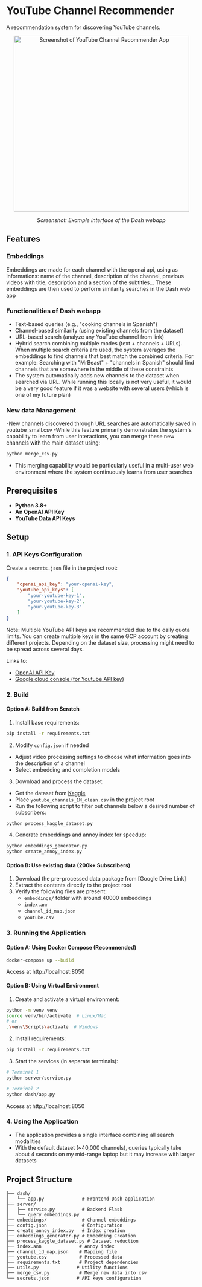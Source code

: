 # YouTube Channel Recommender

A recommendation system for discovering YouTube channels. 

<p align="center">
  <img width="465" alt="Screenshot of YouTube Channel Recommender App" src="https://github.com/user-attachments/assets/0481cdfa-79e8-4a62-8d36-2f3803786ed4" />
</p>

<p align="center"><i>Screenshot: Example interface of the Dash webapp</i></p>


## Features

### Embeddings

Embeddings are made for each channel with the openai api, using as informations: name of the channel, description of the channel, previous videos with title, description and a section of the subtitles... These embeddings are then used to perform similarity searches in the Dash web app

### Functionalities of Dash webapp
- Text-based queries (e.g., "cooking channels in Spanish")
- Channel-based similarity (using existing channels from the dataset)
- URL-based search (analyze any YouTube channel from link)
- Hybrid search combining multiple modes (text + channels + URLs). When multiple search criteria are used, the system averages the embeddings to find channels that best match the combined criteria. For example: Searching with "MrBeast" + "channels in Spanish" should find channels that are somewhere in the middle of these constraints
- The system automatically adds new channels to the dataset when searched via URL. While running  this locally is not very useful, it would be a very good feature if it was a website with several users (which is one of my future plan)

### New data Management

-New channels discovered through URL searches are automatically saved in youtube_small.csv
-While this feature primarily demonstrates the system's capability to learn from user interactions, you can merge these new channels with the main dataset using:
```bash
python merge_csv.py
```
- This merging capability would be particularly useful in a multi-user web environment where the system continuously learns from user searches


## Prerequisites

- **Python 3.8+**
- **An OpenAI API Key**
- **YouTube Data API Keys**


## Setup

### 1. API Keys Configuration

Create a `secrets.json` file in the project root:
```json
{
    "openai_api_key": "your-openai-key",
    "youtube_api_keys": [
        "your-youtube-key-1",
        "your-youtube-key-2",
        "your-youtube-key-3"
    ]
}
```

Note: Multiple YouTube API keys are recommended due to the daily quota limits. You can create multiple keys in the same GCP account by creating different projects. Depending on the dataset size, processing might need to be spread across several days.

Links to:
- [OpenAI API Key](https://platform.openai.com/docs/overview)
- [Google cloud console (for Youtube API key)](https://console.cloud.google.com/)

### 2. Build

#### Option A: Build from Scratch

1. Install base requirements:
```bash
pip install -r requirements.txt
```

2. Modify `config.json` if needed
- Adjust video processing settings to choose what information goes into the description of a channel
- Select embedding and completion models

3. Download and process the dataset:
- Get the dataset from [Kaggle](https://www.kaggle.com/datasets/asaniczka/2024-youtube-channels-1-million)
- Place `youtube_channels_1M_clean.csv` in the project root
- Run the following script to filter out channels below a desired number of subscribers:
```bash
python process_kaggle_dataset.py
```

4. Generate embeddings and annoy index for speedup:
```bash
python embeddings_generator.py
python create_annoy_index.py
```

#### Option B: Use existing data (200k+ Subscribers)

1. Download the pre-processed data package from [Google Drive Link]
2. Extract the contents directly to the project root
3. Verify the following files are present:
   - `embeddings/` folder with around 40000 embeddings
   - `index.ann`
   - `channel_id_map.json`
   - `youtube.csv`

### 3. Running the Application

#### Option A: Using Docker Compose (Recommended)

```bash
docker-compose up --build
```
Access at http://localhost:8050

#### Option B: Using Virtual Environment

1. Create and activate a virtual environment:
```bash
python -m venv venv
source venv/bin/activate  # Linux/Mac
# or
.\venv\Scripts\activate  # Windows
```

2. Install requirements:
```bash
pip install -r requirements.txt
```

3. Start the services (in separate terminals):
```bash
# Terminal 1
python server/service.py

# Terminal 2
python dash/app.py
```

Access at http://localhost:8050

### 4. Using the Application

- The application provides a single interface combining all search modalities
- With the default dataset (~40,000 channels), queries typically take about 4 seconds on my mid-range laptop but it may increase with larger datasets

## Project Structure

```
├── dash/
│   └── app.py              # Frontend Dash application
├── server/
│   ├── service.py          # Backend Flask 
│   └── query_embeddings.py
├── embeddings/             # Channel embeddings
├── config.json             # Configuration 
├── create_annoy_index.py   # Index creation 
├── embeddings_generator.py # Embedding Creation 
├── process_kaggle_dataset.py # Dataset reduction 
├── index.ann              # Annoy index 
├── channel_id_map.json    # Mapping file
├── youtube.csv            # Processed data 
├── requirements.txt       # Project dependencies
├── utils.py              # Utility functions
├── merge_csv.py           # Merge new data into csv
└── secrets.json          # API keys configuration
```
